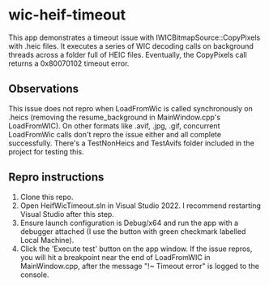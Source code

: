 # wic-heif-timeout

This app demonstrates a timeout issue with IWICBitmapSource::CopyPixels with .heic files. It executes a series of WIC decoding calls on background threads across a folder full of HEIC files. Eventually, the CopyPixels call returns a 0x80070102 timeout error. 

## Observations

This issue does not repro when LoadFromWic is called synchronously on .heics (removing the resume_background in MainWindow.cpp's LoadFromWIC). On other formats like .avif, .jpg, .gif, concurrent LoadFromWic calls don't repro the issue either and all complete successfully. There's a TestNonHeics and TestAvifs folder included in the project for testing this.

## Repro instructions
1. Clone this repo.
2. Open HeifWicTimeout.sln in Visual Studio 2022. I recommend restarting Visual Studio after this step.
3. Ensure launch configuration is Debug/x64 and run the app with a debugger attached (I use the button with green checkmark labelled Local Machine).  
4. Click the 'Execute test' button on the app window. If the issue repros, you will hit a breakpoint near the end of LoadFromWIC in MainWindow.cpp, after the message "!~ Timeout error" is logged to the console.
